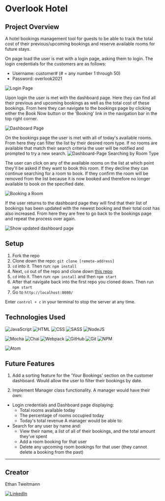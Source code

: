 # Overlook Hotel

## Project Overview
A hotel bookings management tool for guests to be able to track the total cost of their previous/upcoming bookings and reserve available rooms for future stays.

On page load the user is met with a login page, asking them to login.
The login credentials for the customers are as follows:
- Username: customer# (# = any number 1 through 50)
- Password: overlook2021

![Login Page](https://media.giphy.com/media/TIw3yKUh7g2dFjRc2H/giphy.gif)

Upon login the user is met with the dashboard page. Here they can find all their previous and upcoming bookings as well as the total cost of these bookings. From here they can navigate to the bookings page by clicking either the Book Now button or the 'Booking' link in the navigation bar in the top right corner.

![Dashboard Page](https://media.giphy.com/media/j9FT6wvhUntrq0dtwf/giphy-downsized-large.gif)

On the bookings page the user is met with all of today's available rooms. From here they can filter the list by their desired room type. If no rooms are available that match their search criteria the user will be notified and prompted to try a new search.
![Dashboard-Page Searching by Room Type](https://media.giphy.com/media/7C8zBJhhDmupateV7Y/giphy.gif)

The user can click on any of the available rooms on the list at which point they'll be asked if they want to book this room. If they decline they can continue searching for a room to book. If they confirm the room will be removed from the list because it is now booked and therefore no longer available to book on the specified date.

![Booking a Room](https://media.giphy.com/media/7AYemERKWAGQGkatY6/giphy-downsized.gif)

If the user returns to the dashboard page they will find that their list of bookings has been updated with the newest booking and their total cost has also increased. From here they are free to go back to the bookings page and repeat the process over again.

![Show updated dashboard page](https://media.giphy.com/media/UQUKL59KChvXqg4Otr/giphy-downsized.gif)

## Setup
1. Fork the repo
1. Clone down the repo: `git clone [remote-address]`
1. `cd` into it. Then run: `npm install`
1. Next, `cd` out of the repo and clone down [this repo](https://github.com/turingschool-examples/overlook-api)
1. `cd` into it. Then run: `npm install` and then `npm start`
1. After that navigate back into the first repo you cloned down. Then run `npm start`
1. Go to `http://localhost:8080/`  

Enter `control + c` in your terminal to stop the server at any time.

## Technologies Used
![JavaScript](https://img.shields.io/badge/JavaScript-F7DF1E?style=for-the-badge&logo=javascript&logoColor=black)
![HTML](https://img.shields.io/badge/HTML5-E34F26?style=for-the-badge&logo=html5&logoColor=white)
![CSS](https://img.shields.io/badge/CSS3-1572B6?style=for-the-badge&logo=css3&logoColor=white)
![SASS](https://img.shields.io/badge/Sass-CC6699?style=for-the-badge&logo=sass&logoColor=white)
![NodeJS](https://img.shields.io/badge/node.js-6DA55F?style=for-the-badge&logo=node.js&logoColor=white)

![Mocha](https://img.shields.io/badge/Mocha-8D6748?style=for-the-badge&logo=Mocha&logoColor=white)
![Chai](https://img.shields.io/badge/chai-A30701?style=for-the-badge&logo=chai&logoColor=white)
![Webpack](https://img.shields.io/badge/Webpack-8DD6F9?style=for-the-badge&logo=Webpack&logoColor=white)
![GitHub](https://img.shields.io/badge/github-%23121011.svg?style=for-the-badge&logo=github&logoColor=white)
![Git](https://img.shields.io/badge/git-%23F05033.svg?style=for-the-badge&logo=git&logoColor=white)
![NPM](https://img.shields.io/badge/NPM-%23000000.svg?style=for-the-badge&logo=npm&logoColor=white)

![Atom](https://img.shields.io/badge/Atom-%2366595C.svg?style=for-the-badge&logo=atom&logoColor=white)

## Future Features
1. Add a sorting feature for the 'Your Bookings' section on the customer dashboard.
Would allow the user to filter their bookings by date.

2. Implement Manager class functionality.
A manager would have their own:
- Login credentials and Dashboard page displaying:
  - Total rooms available today
  - The percentage of rooms occupied today
  - Today's total revenue
A manager would be able to:
- Search for any user by name and:
  - View their name, a list of all of their bookings, and the total amount they’ve spent
  - Add a room booking for that user
  - Delete any upcoming room bookings for that user (they cannot delete a booking from the past)
---
## Creator
Ethan Tweitmann

[![LinkedIn](https://img.shields.io/badge/LinkedIn-0077B5?style=for-the-badge&logo=linkedin&logoColor=white)](https://www.linkedin.com/in/ethantweitmann/)
